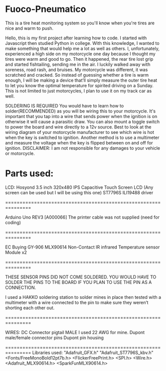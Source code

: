 # Fuoco-Pneumatico
This is a tire heat monitoring system so you'll know when you're tires are nice and warm to push.

Hello, this is my first project after learning how to code. I started with Javascript then studied Python in college. With this knowledge, I wanted to make something that would help me a lot as well as others. I, unfortunately, experienced a high side on my motorcycle one day because I thought my tires were warm and good to go. Then it happened, the rear tire lost grip and started fishtailing, sending me in the air. I luckily walked away with soreness, road rash, and bruises. My motorcycle was different, it was scratched and cracked. So instead of guessing whether a tire is warm enough, I will be making a device that’ll simply measure the outer tire heat to let you know the optimal temperature for spirited driving on a Sunday. This is not limited to just motorcycles, I plan to use it on my track car as well.

SOLDERING IS REQUIRED
You would have to learn how to solder(RECOMMENDED) as you will be wiring this to your motorcycle. It's important that you tap into a wire that sends power when the ignition is on otherwise it will cause a parasitic draw. You can also mount a toggle switch to power the board and wire directly to a 12v source. Best to look at the wiring diagram of your motorcycle manufacturer to see which wire is hot when the key is switched to ignition. Another method is to use a multimeter and measure the voltage when the key is flipped between on and off for ignition. 
DISCLAIMER: I am not responsible for any damages to your vehicle or motorcycle.

Parts used:
===============================================================

LCD: Hosyond 3.5 inch 320x480 IPS Capacitive Touch Screen LCD
(Any screen can be used but I will be using this one)
ST7796S
ILI19488 driver

===============================================================

Arduino Uno REV3 [A000066]
The printer cable was not supplied (need for coding)

===============================================================

EC Buying GY-906 MLX90614 Non-Contact IR infrared Temperature sensor Module x2

===============================================================

THESE SENSOR PINS DID NOT COME SOLDERED. YOU WOULD HAVE TO SOLDER THE PINS TO THE BOARD IF YOU PLAN TO USE THE PIN AS A CONNECTION.

I used a HAKKO soldering station to solder mines in place then tested with a multimeter with a wire connected to the pin to make sure they weren’t shorting each other out.

===============================================================

WIRES:
DC Connector pigtail MALE
I used 22 AWG for mine.
Dupont male/female connector pins
Dupont pin housing

===============================================================
Libraries used:
"Adafruit_GFX.h"
"Adafruit_ST7796S_kbv.h"
<Fonts/FreeMonoBold12pt7b.h>
<FlickerFreePrint.h>
<SPI.h>
<Wire.h>
<Adafruit_MLX90614.h>
<SparkFunMLX90614.h>
